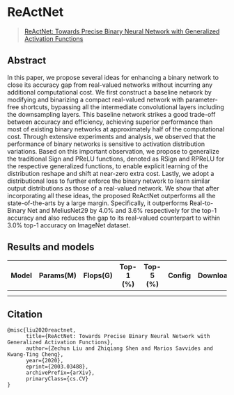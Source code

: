 # ReActNet

> [ReActNet: Towards Precise Binary Neural Network with Generalized Activation Functions](https://arxiv.org/abs/2003.03488)

<!-- [ALGORITHM] -->

## Abstract

In this paper, we propose several ideas for enhancing a binary network to close its accuracy gap from real-valued networks without incurring any additional computational cost. We first construct a baseline network by modifying and binarizing a compact real-valued network with parameter-free shortcuts, bypassing all the intermediate convolutional layers including the downsampling layers. This baseline network strikes a good trade-off between accuracy and efficiency, achieving superior performance than most of existing binary networks at approximately half of the computational cost. Through extensive experiments and analysis, we observed that the performance of binary networks is sensitive to activation distribution variations. Based on this important observation, we propose to generalize the traditional Sign and PReLU functions, denoted as RSign and RPReLU for the respective generalized functions, to enable explicit learning of the distribution reshape and shift at near-zero extra cost. Lastly, we adopt a distributional loss to further enforce the binary network to learn similar output distributions as those of a real-valued network. We show that after incorporating all these ideas, the proposed ReActNet outperforms all the state-of-the-arts by a large margin. Specifically, it outperforms Real-to-Binary Net and MeliusNet29 by 4.0% and 3.6% respectively for the top-1 accuracy and also reduces the gap to its real-valued counterpart to within 3.0% top-1 accuracy on ImageNet dataset.

<!-- <div align=center> -->
<!-- <img src="https://user-images.githubusercontent.com/26739999/142578905-9be586ec-f6fd-4bfb-bbba-432f599d3b9b.png" width="60%"/> -->
<!-- </div> -->

## Results and models

<!-- ### ImageNet-1k -->

|   Model   | Params(M) | Flops(G) | Top-1 (%) | Top-5 (%) |                                    Config                                     |                                    Download                                     |
| :-------: | :-------: | :------: | :-------: | :-------: | :---------------------------------------------------------------------------: | :-----------------------------------------------------------------------------: |
|   |    |    |  |    |  | |  |
|     |    |     |  |   |  | 
## Citation

```
@misc{liu2020reactnet,
      title={ReActNet: Towards Precise Binary Neural Network with Generalized Activation Functions}, 
      author={Zechun Liu and Zhiqiang Shen and Marios Savvides and Kwang-Ting Cheng},
      year={2020},
      eprint={2003.03488},
      archivePrefix={arXiv},
      primaryClass={cs.CV}
}
```

